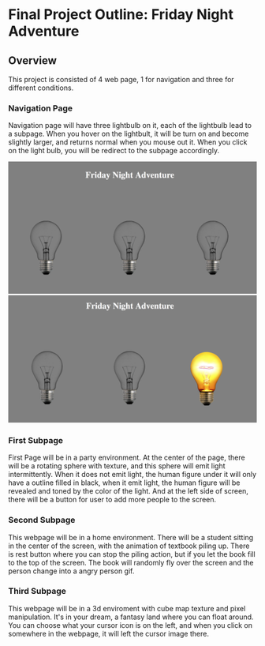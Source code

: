 # Final Project Outline: Friday Night Adventure

## Overview

This project is consisted of 4 web page, 1 for navigation and three for different conditions. 

### Navigation Page
Navigation page will have three lightbulb on it, each of the lightbulb lead to a subpage. When you hover on the lightbult, it will be turn on and become slightly larger, and returns normal when you mouse out it. When you click on the light bulb, you will be redirect to the subpage accordingly.

![navigation](documentation/lightbulboff.png)
![navigation2](documentation/lightbulbon.png)

### First Subpage
First Page will be in a party environment. At the center of the page, there will be a rotating sphere with texture, and this sphere will emit light intermittently. When it does not emit light, the human figure under it will only have a outline filled in black, when it emit light, the human figure will be revealed and toned by the color of the light. And at the left side of screen, there will be a button for user to add more people to the screen.


### Second Subpage
This webpage will be in a home environment. There will be a student sitting in the center of the screen, with the animation of textbook piling up. There is rest button where you can stop the piling action, but if you let the book fill to the top of the screen. The book will randomly fly over the screen and the person change into a angry person gif.


### Third Subpage
This webpage will be in a 3d enviroment with cube map texture and pixel manipulation. It's in your dream, a fantasy land where you can float around. You can choose what your cursor icon is on the left, and when you click on somewhere in the webpage, it will left the cursor image there. 


